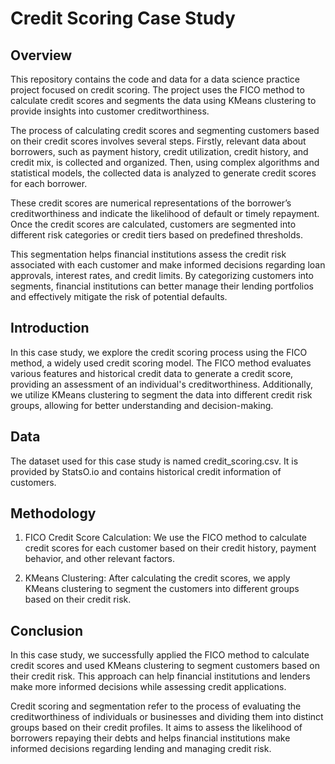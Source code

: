 # Credit Scoring Case Study

## Overview

This repository contains the code and data for a data science practice project focused on credit scoring. The project uses the FICO method to calculate credit scores and segments the data using KMeans clustering to provide insights into customer creditworthiness.

The process of calculating credit scores and segmenting customers based on their credit scores involves several steps. Firstly, relevant data about borrowers, such as payment history, credit utilization, credit history, and credit mix, is collected and organized. Then, using complex algorithms and statistical models, the collected data is analyzed to generate credit scores for each borrower.

These credit scores are numerical representations of the borrower’s creditworthiness and indicate the likelihood of default or timely repayment. Once the credit scores are calculated, customers are segmented into different risk categories or credit tiers based on predefined thresholds.

This segmentation helps financial institutions assess the credit risk associated with each customer and make informed decisions regarding loan approvals, interest rates, and credit limits. By categorizing customers into segments, financial institutions can better manage their lending portfolios and effectively mitigate the risk of potential defaults.

## Introduction

In this case study, we explore the credit scoring process using the FICO method, a widely used credit scoring model. The FICO method evaluates various features and historical credit data to generate a credit score, providing an assessment of an individual's creditworthiness. Additionally, we utilize KMeans clustering to segment the data into different credit risk groups, allowing for better understanding and decision-making.

## Data
The dataset used for this case study is named credit_scoring.csv. It is provided by StatsO.io and contains historical credit information of customers.

## Methodology

1. FICO Credit Score Calculation: We use the FICO method to calculate credit scores for each customer based on their credit history, payment behavior, and other relevant factors.

2. KMeans Clustering: After calculating the credit scores, we apply KMeans clustering to segment the customers into different groups based on their credit risk.


## Conclusion

In this case study, we successfully applied the FICO method to calculate credit scores and used KMeans clustering to segment customers based on their credit risk. This approach can help financial institutions and lenders make more informed decisions while assessing credit applications.

Credit scoring and segmentation refer to the process of evaluating the creditworthiness of individuals or businesses and dividing them into distinct groups based on their credit profiles. It aims to assess the likelihood of borrowers repaying their debts and helps financial institutions make informed decisions regarding lending and managing credit risk. 